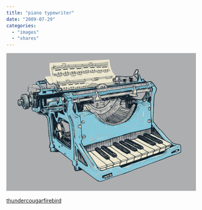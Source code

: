 ```yaml
---
title: "piano typewriter"
date: "2009-07-29"
categories: 
  - "images"
  - "shares"
---
```


![](images/O6rYB7TT0qgdpf11f21439qSo1_500.jpg)

[thundercougarfirebird](http://thundercougarfirebird.tumblr.com/)
